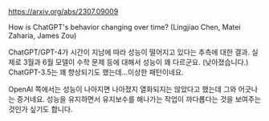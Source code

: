 https://arxiv.org/abs/2307.09009

How is ChatGPT's behavior changing over time? (Lingjiao Chen, Matei Zaharia, James Zou)

ChatGPT/GPT-4가 시간이 지남에 따라 성능이 떨어지고 있다는 추측에 대한 결과. 실제로 3월과 6월 모델이 수학 문제 등에 대해서 성능이 꽤 다르군요. (낮아졌습니다.) ChatGPT-3.5는 꽤 향상되기도 했는데...이상한 패턴이네요.

OpenAI 쪽에서는 성능이 나아지면 나아졌지 열화되지는 않았다고 했는데 그와 어긋나는 증거네요. 성능을 유지하면서 유지보수를 해나가는 작업이 까다롭다는 것을 보여주는 것인가 싶기도 합니다.